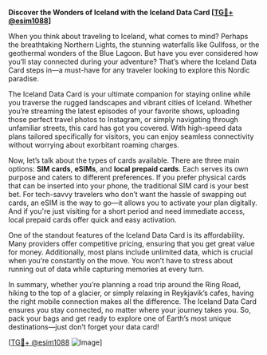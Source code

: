 **Discover the Wonders of Iceland with the Iceland Data Card [[TG💪+ @esim1088](https://t.me/s/esim1088)]**

When you think about traveling to Iceland, what comes to mind? Perhaps the breathtaking Northern Lights, the stunning waterfalls like Gullfoss, or the geothermal wonders of the Blue Lagoon. But have you ever considered how you’ll stay connected during your adventure? That’s where the Iceland Data Card steps in—a must-have for any traveler looking to explore this Nordic paradise.

The Iceland Data Card is your ultimate companion for staying online while you traverse the rugged landscapes and vibrant cities of Iceland. Whether you’re streaming the latest episodes of your favorite shows, uploading those perfect travel photos to Instagram, or simply navigating through unfamiliar streets, this card has got you covered. With high-speed data plans tailored specifically for visitors, you can enjoy seamless connectivity without worrying about exorbitant roaming charges.

Now, let’s talk about the types of cards available. There are three main options: **SIM cards**, **eSIMs**, and **local prepaid cards**. Each serves its own purpose and caters to different preferences. If you prefer physical cards that can be inserted into your phone, the traditional SIM card is your best bet. For tech-savvy travelers who don’t want the hassle of swapping out cards, an eSIM is the way to go—it allows you to activate your plan digitally. And if you're just visiting for a short period and need immediate access, local prepaid cards offer quick and easy activation.

One of the standout features of the Iceland Data Card is its affordability. Many providers offer competitive pricing, ensuring that you get great value for money. Additionally, most plans include unlimited data, which is crucial when you’re constantly on the move. You won’t have to stress about running out of data while capturing memories at every turn.

In summary, whether you’re planning a road trip around the Ring Road, hiking to the top of a glacier, or simply relaxing in Reykjavik’s cafes, having the right mobile connection makes all the difference. The Iceland Data Card ensures you stay connected, no matter where your journey takes you. So, pack your bags and get ready to explore one of Earth’s most unique destinations—just don’t forget your data card!

[[TG💪+ @esim1088](https://t.me/s/esim1088) ![Image](https://i.postimg.cc/Y0z9fWf4/image.png)]